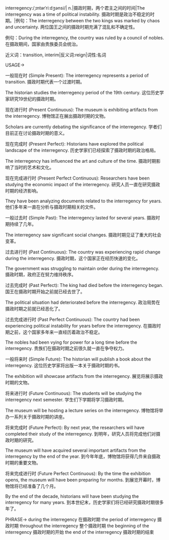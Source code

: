 interregency:/ˌɪntərˈriːdʒənsi/| n.|摄政时期，两个君主之间的时间|The interregency was a time of political instability. 摄政时期是政治不稳定的时期。|例句：The interregency between the two kings was marked by chaos and uncertainty. 两位国王之间的摄政时期充满了混乱和不确定性。

例句：During the interregency, the country was ruled by a council of nobles. 在摄政期间，国家由贵族委员会统治。

近义词：transition, interim|反义词:reign|词性:名词

USAGE->

一般现在时 (Simple Present):
The interregency represents a period of transition. 摄政时期代表一个过渡时期。

The historian studies the interregency period of the 19th century.  这位历史学家研究19世纪的摄政时期。


现在进行时 (Present Continuous):
The museum is exhibiting artifacts from the interregency.  博物馆正在展出摄政时期的文物。

Scholars are currently debating the significance of the interregency. 学者们目前正在讨论摄政时期的意义。


现在完成时 (Present Perfect):
Historians have explored the political landscape of the interregency. 历史学家们已经探索了摄政时期的政治格局。

The interregency has influenced the art and culture of the time. 摄政时期影响了当时的艺术和文化。


现在完成进行时 (Present Perfect Continuous):
Researchers have been studying the economic impact of the interregency. 研究人员一直在研究摄政时期的经济影响。

They have been analyzing documents related to the interregency for years.  他们多年来一直在分析与摄政时期相关的文件。


一般过去时 (Simple Past):
The interregency lasted for several years. 摄政时期持续了几年。

The interregency saw significant social changes. 摄政时期见证了重大的社会变革。


过去进行时 (Past Continuous):
The country was experiencing rapid change during the interregency.  摄政时期，这个国家正在经历快速的变化。

The government was struggling to maintain order during the interregency.  摄政时期，政府正在努力维持秩序。


过去完成时 (Past Perfect):
The king had died before the interregency began. 国王在摄政时期开始之前就已经去世了。

The political situation had deteriorated before the interregency.  政治局势在摄政时期之前就已经恶化了。


过去完成进行时 (Past Perfect Continuous):
The country had been experiencing political instability for years before the interregency. 在摄政时期之前，这个国家多年来一直经历着政治不稳定。

The nobles had been vying for power for a long time before the interregency.  贵族们在摄政时期之前很久就一直在争夺权力。


一般将来时 (Simple Future):
The historian will publish a book about the interregency. 这位历史学家将出版一本关于摄政时期的书。

The exhibition will showcase artifacts from the interregency.  展览将展示摄政时期的文物。


将来进行时 (Future Continuous):
The students will be studying the interregency next semester.  学生们下学期将学习摄政时期。

The museum will be hosting a lecture series on the interregency. 博物馆将举办一系列关于摄政时期的讲座。


将来完成时 (Future Perfect):
By next year, the researchers will have completed their study of the interregency. 到明年，研究人员将完成他们对摄政时期的研究。

The museum will have acquired several important artifacts from the interregency by the end of the year. 到今年年底，博物馆将获得几件来自摄政时期的重要文物。



将来完成进行时 (Future Perfect Continuous):
By the time the exhibition opens, the museum will have been preparing for months. 到展览开幕时，博物馆将已经准备了几个月。

By the end of the decade, historians will have been studying the interregency for many years. 到本世纪末，历史学家们将已经研究摄政时期很多年了。


PHRASE->
during the interregency 在摄政时期
the period of interregency 摄政时期
throughout the interregency 整个摄政时期
the beginning of the interregency 摄政时期的开始
the end of the interregency 摄政时期的结束
